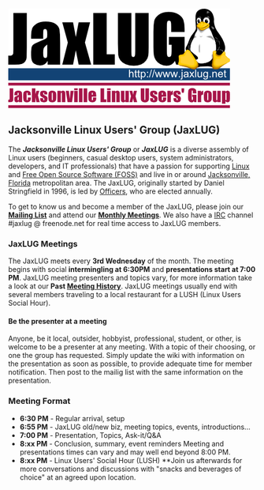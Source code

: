 ![JaxLUG Banner Logo](images/jaxlug_logo_banner.png)

## Jacksonville Linux Users' Group (JaxLUG)
The **_Jacksonville Linux Users' Group_** or **_JaxLUG_** is a diverse
assembly of Linux users (beginners, casual desktop users, system
administrators, developers, and IT professionals) that have a passion for
supporting [Linux](https://en.wikipedia.org/wiki/Linux) and
[Free Open Source Software (FOSS)](https://en.wikipedia.org/wiki/Free_and_open-source_software)
and live in or around
[Jacksonville, Florida](https://en.wikipedia.org/wiki/Jacksonville)
metropolitan area. The JaxLUG, originally started by Daniel Stringfield in
1996, is led by [Officers](https://www.jaxlug.net/index.php/Officers),
who are elected annually.

To get to know us and become a member of the JaxLUG, please join our
[**Mailing List**](https://www.jaxlug.net/index.php/Mailing_List)
and attend our
[**Monthly Meetings**](https://www.jaxlug.net/index.php/Main_Page#Next_Meeting).
We also have a [IRC](https://www.jaxlug.net/index.php/IRC) channel
#jaxlug @ freenode.net for real time access to JaxLUG members. 

### JaxLUG Meetings
The JaxLUG meets every **3rd Wednesday** of the month. The meeting begins
with social **intermingling at 6:30PM** and
**presentations start at 7:00 PM**. JaxLUG meeting presenters and topics
vary, for more information take a look at our
**Past [Meeting History](https://www.jaxlug.net/index.php/Meeting_History)**.
JaxLUG meetings usually end with several members traveling to a local
restaurant for a LUSH (Linux Users Social Hour).

#### Be the presenter at a meeting
Anyone, be it local, outsider, hobbyist, professional, student, or other,
is welcome to be a presenter at any meeting. With a topic of their choosing,
or one the group has requested. Simply update the wiki with information on
the presentation as soon as possible, to provide adequate time for member
notification. Then post to the mailig list with the same information on the
presentation. 

### Meeting Format

*    **6:30 PM** - Regular arrival, setup
*    **6:55 PM** - JaxLUG old/new biz, meeting topics, events, introductions...
*    **7:00 PM** - Presentation, Topics, Ask-it/Q&A
*    **8:xx PM** - Conclusion, summary, event reminders
    Meeting and presentations times can vary and may well end beyond 8:00 PM.
*    **8:xx PM** - Linux Users' Social Hour (LUSH)
    **Join us afterwards for more conversations and discussions with "snacks and beverages of choice" at an agreed upon location.
